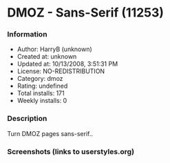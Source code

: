 # DMOZ - Sans-Serif (11253)

### Information
- Author: HarryB (unknown)
- Created at: unknown
- Updated at: 10/13/2008, 3:51:31 PM
- License: NO-REDISTRIBUTION
- Category: dmoz
- Rating: undefined
- Total installs: 171
- Weekly installs: 0


### Description
Turn DMOZ pages sans-serif..


### Screenshots (links to userstyles.org)



